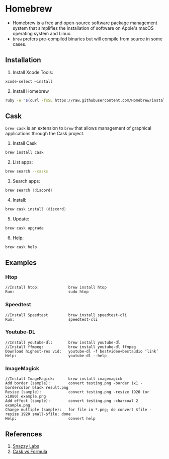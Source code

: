 # Homebrew

* Homebrew is a free and open-source software package management system that simplifies the installation of software on Apple's macOS operating system and Linux.
* `brew` prefers pre-compiled binaries but will compile from source in some cases.


## Installation

1. Install Xcode Tools:		

```zsh
xcode-select —install
```

2. Install Homebrew

```zsh
ruby -e "$(curl -fsSL https://raw.githubusercontent.com/Homebrew/install/master/install)"
```

## Cask

`brew cask` is an extension to `brew` that allows management of graphical applications through the Cask project.

1. Install Cask		

```zsh
brew install cask
```

2. List apps:

```zsh	
brew search --casks
```

3. Search apps:

```zsh
brew search (discord)
```

4. Install:

```zsh
brew cask install (discord)
```

5. Update:
```zsh
brew cask upgrade
```

6. Help:
```zsh
brew cask help
```

## Examples

### Htop

```
//Install htop:				brew install htop
Run:						sudo htop
```

### Speedtest

```
//Install Speedtest			brew install speedtest-cli
Run:						speedtest-cli
```

### Youtube-DL

```
//Install youtube-dl:		brew install youtube-dl
//Install ffmpeg:			brew install youtube-dl ffmpeg
Download highest-res vid:	youtube-dl -f bestvideo+bestaudio ‘link’
Help:						youtube-dl --help
```

### ImageMagick

```
//Install ImageMagick:		brew install imagemagick
Add border (sample):		convert testing.png -border 1x1 -bordercolor black result.png
Resize (sample):			convert testing.png -resize 1920 (or x1080) example.png
Add effect (sample):		convert testing.png -charcoal 2 example.png
Change multiple (sample):	for file in *.png; do convert $file -resize 1920 small-$file; done
Help:						convert help
```

## References

1. [Snazzy Labs](https://youtu.be/Ym2pxzWpTNw)
2. [Cask vs Formula](https://apple.stackexchange.com/questions/125468/what-is-the-difference-between-brew-and-brew-cask)